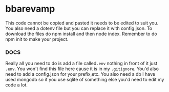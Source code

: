 # bbarevamp
This code cannot be copied and pasted it needs to be edited to suit you. You also need a dotenv file but you can replace it with config.json. To download the files do npm install and then node index. Remember to do npm init to make your project.
### DOCS
Really all you need to do is add a file called`.env` nothing in front of it just `.env`. You won't find this file here cause it is in my `.gitignore`. You'd also need to add a config.json for your prefix,etc. You also need a db I have used mongodb so if you use sqlite of something else you'd need to edit my code a lot.
